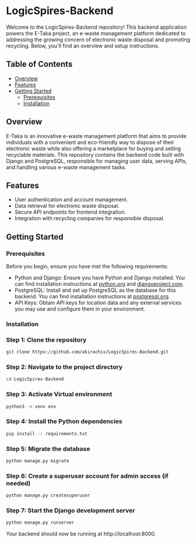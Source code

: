 # LogicSpires-Backend

Welcome to the LogicSpires-Backend repository! This backend application powers the E-Taka project, an e-waste management platform dedicated to addressing the growing concern of electronic waste disposal and promoting recycling. Below, you'll find an overview and setup instructions.

## Table of Contents

- [Overview](#overview)
- [Features](#features)
- [Getting Started](#getting-started)
  - [Prerequisites](#prerequisites)
  - [Installation](#installation)



## Overview

E-Taka is an innovative e-waste management platform that aims to provide individuals with a convenient and eco-friendly way to dispose of their electronic waste while also offering a marketplace for buying and selling recyclable materials. This repository contains the backend code built with Django and PostgreSQL, responsible for managing user data, serving APIs, and handling various e-waste management tasks.

## Features

- User authentication and account management.
- Data retrieval for electronic waste disposal.
- Secure API endpoints for frontend integration.
- Integration with recycling companies for responsible disposal.

## Getting Started

### Prerequisites

Before you begin, ensure you have met the following requirements:

- Python and Django: Ensure you have Python and Django installed. You can find installation instructions at [python.org](https://www.python.org/) and [djangoproject.com](https://www.djangoproject.com/).
- PostgreSQL: Install and set up PostgreSQL as the database for this backend. You can find installation instructions at [postgresql.org](https://www.postgresql.org/).
- API Keys: Obtain API keys for location data and any external services you may use and configure them in your environment.

### Installation

### Step 1: Clone the repository
```sh
git clone https://github.com/akirachix/LogicSpires-Backend.git
```

### Step 2: Navigate to the project directory
```sh
cd LogicSpires-Backend
```

### Step 3: Activate Virtual environment
```sh
python3 -m venv env
```

### Step 4: Install the Python dependencies
```sh
pip install -r requirements.txt
```

### Step 5: Migrate the database
```sh
python manage.py migrate
```

### Step 6: Create a superuser account for admin access (if needed)
```sh
python manage.py createsuperuser
```

### Step 7: Start the Django development server
```sh
python manage.py runserver
```


Your backend should now be running at http://localhost:8000.


